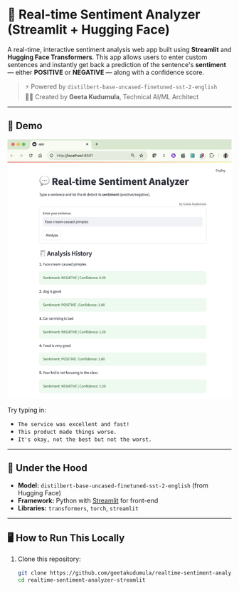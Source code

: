 # 💬 Real-time Sentiment Analyzer (Streamlit + Hugging Face)

A real-time, interactive sentiment analysis web app built using **Streamlit** and **Hugging Face Transformers**. This app allows users to enter custom sentences and instantly get back a prediction of the sentence's **sentiment** — either **POSITIVE** or **NEGATIVE** — along with a confidence score.

> ⚡ Powered by `distilbert-base-uncased-finetuned-sst-2-english`  
> 👩‍💻 Created by **Geeta Kudumula**, Technical AI/ML Architect

---

## 🚀 Demo

![Demo Screenshot](https://github.com/geetakudumula/geeta-daily-llm-playground-/blob/main/DemoScreenshot.png?raw=true)

Try typing in:
- `The service was excellent and fast!`
- `This product made things worse.`
- `It's okay, not the best but not the worst.`

---

## 🧠 Under the Hood

- **Model:** `distilbert-base-uncased-finetuned-sst-2-english` (from Hugging Face)
- **Framework:** Python with [Streamlit](https://streamlit.io/) for front-end
- **Libraries:** `transformers`, `torch`, `streamlit`

---

## 🖥️ How to Run This Locally

1. Clone this repository:
   ```bash
   git clone https://github.com/geetakudumula/realtime-sentiment-analyzer-streamlit.git
   cd realtime-sentiment-analyzer-streamlit
